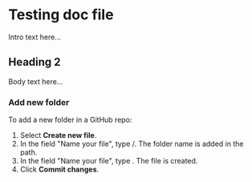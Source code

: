 # Testing doc file
Intro text here...

## Heading 2
Body text here...

### Add new folder
To add a new folder in a GitHub repo: 
1. Select **Create new file**. 
2. In the field "Name your file", type <new folder name>/. The folder name is added in the path. 
3. In the field "Name your file", type <new file name>. The file is created. 
4. Click **Commit changes**.
